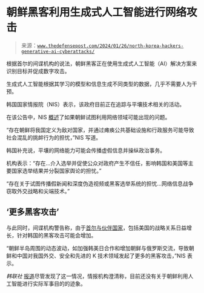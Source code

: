 <!--yml

类别：未分类

日期：2024 年 05 月 27 日 15 时 11 分 50 秒

-->

# 朝鲜黑客利用生成式人工智能进行网络攻击

> 来源：[`www.thedefensepost.com/2024/01/26/north-korea-hackers-generative-ai-cyberattacks/`](https://www.thedefensepost.com/2024/01/26/north-korea-hackers-generative-ai-cyberattacks/)

根据首尔的间谍机构的说法，朝鲜黑客正在使用生成式人工智能（AI）解决方案来识别目标并促成数字攻击。

生成式人工智能根据其学习的模型和信息生成不同类型的数据，几乎不需要人为干预。

韩国国家情报院（NIS）表示，该政府目前正在追踪与平壤技术相关的活动。

在该公告中，NIS [概述](https://www.ncsc.go.kr:4018/main/cop/bbs/selectBoardArticle.do?bbsId=Notification_main&nttId=112827&menuNo=010000&subMenuNo=010300&thirdMenuNo=#LINK)了如果朝鲜试图利用网络领域可能出现的问题。

“存在朝鲜将我国定义为敌对国家，并通过瘫痪公共基础设施和行政服务可能导致社会混乱的挑衅行为的担忧，”NIS 写道。

韩国补充说，平壤的网络能力可能会传播虚假信息并操纵政治事务。

机构表示：“存在…介入选举并促使公众对政府产生不信任，影响韩国和美国等主要国家选举结果并分裂国家舆论的担忧。”

“存在关于试图传播假新闻和深度伪造视频或黑客选举系统的担忧…网络信息战争窃取外交战略和尖端技术。”

## ‘更多黑客攻击’

与此同时，间谍机构警告称，由于[首尔与伙伴国家](https://www.thedefensepost.com/2023/12/06/us-munition-sale-south-korea/)，包括美国的战略关系日益增长，针对韩国的黑客攻击可能会增加。

“朝鲜半岛周围的动态波动，如加强韩美日合作和增加朝鲜与俄罗斯交流，导致朝鲜和中国对我国外交、安全和先进的 K 技术领域发起了更多的黑客攻击，”NIS 表示。

*韩联社* [报道](https://en.yna.co.kr/view/AEN20240124003300320)尽管发现了这一情况，情报机构澄清称，目前还没有关于朝鲜利用人工智能进行实际军事目的的迹象。
